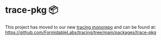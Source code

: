 trace-pkg 📦
============

This project has moved to our new [tracing monorepo](https://github.com/FormidableLabs/tracing) and can be found at: https://github.com/FormidableLabs/tracing/tree/main/packages/trace-pkg

